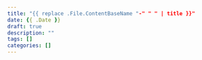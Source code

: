 ```yaml
---
title: "{{ replace .File.ContentBaseName "-" " " | title }}"
date: {{ .Date }}
draft: true
description: ""
tags: []
categories: []
---
```

